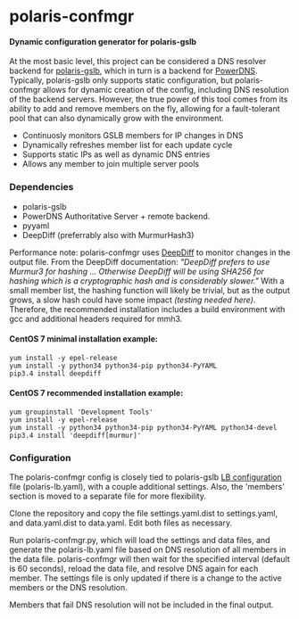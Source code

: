 # polaris-confmgr
#### Dynamic configuration generator for polaris-gslb

At the most basic level, this project can be considered a DNS resolver backend
for [polaris-gslb](https://github.com/polaris-gslb/polaris-gslb), which in turn 
is a backend for [PowerDNS](https://www.powerdns.com/auth.html). Typically, polaris-gslb 
only supports static configuration, but polaris-confmgr allows for dynamic creation of the 
config, including DNS resolution of the backend servers. However, the true power of this 
tool comes from its ability to add and remove members on the fly, allowing for a fault-tolerant 
pool that can also dynamically grow with the environment.

* Continuosly monitors GSLB members for IP changes in DNS
* Dynamically refreshes member list for each update cycle
* Supports static IPs as well as dynamic DNS entries
* Allows any member to join multiple server pools


### Dependencies

- polaris-gslb
- PowerDNS Authoritative Server + remote backend. 
- pyyaml
- DeepDiff (preferrably also with MurmurHash3)

Performance note: polaris-confmgr uses [DeepDiff](https://deepdiff.readthedocs.io/en/latest/) to monitor changes in the output file. From the DeepDiff documentation: _"DeepDiff prefers to use Murmur3 for hashing ... Otherwise DeepDiff will be using SHA256 for hashing which is a cryptographic hash and is considerably slower."_ With a small member list, the hashing function will likely be trivial, but as the output grows, a slow hash could have some impact _(testing needed here)_. Therefore, the recommended installation includes a build environment with gcc and additional headers required for mmh3.


#### CentOS 7 minimal installation example:
```
yum install -y epel-release
yum install -y python34 python34-pip python34-PyYAML
pip3.4 install deepdiff
```

#### CentOS 7 recommended installation example:
```
yum groupinstall 'Development Tools'
yum install -y epel-release
yum install -y python34 python34-pip python34-PyYAML python34-devel
pip3.4 install 'deepdiff[murmur]'
```

### Configuration
The polaris-confmgr config is closely tied to polaris-gslb [LB configuration](https://github.com/polaris-gslb/polaris-gslb/wiki/LB-configuration) file (polaris-lb.yaml), with a couple additional settings. Also, the 'members' section is moved to a separate file for more flexibility.

Clone the repository and copy the file settings.yaml.dist to settings.yaml, 
and data.yaml.dist to data.yaml. Edit both files as necessary.

Run polaris-confmgr.py, which will load the settings and data files, and generate 
the polaris-lb.yaml file based on DNS resolution of all members in the data file. 
polaris-confmgr will then wait for the specified interval (default is 60 seconds), 
reload the data file, and resolve DNS again for each member. The settings file is 
only updated if there is a change to the active members or the DNS resolution.

Members that fail DNS resolution will not be included in the final output.
